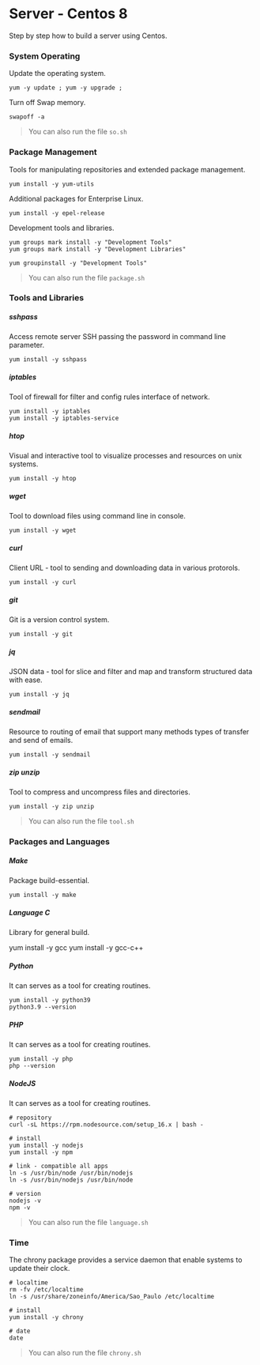 # Server - Centos 8

Step by step how to build a server using Centos.

### System Operating

Update the operating system.

```console
yum -y update ; yum -y upgrade ;
```

Turn off Swap memory.

```console
swapoff -a
```

> You can also run the file ```so.sh```

### Package Management

Tools for manipulating repositories and extended package management.

```console
yum install -y yum-utils
```

Additional packages for Enterprise Linux.

```console
yum install -y epel-release
```

Development tools and libraries.

```console
yum groups mark install -y "Development Tools"
yum groups mark install -y "Development Libraries"

yum groupinstall -y "Development Tools"
```

> You can also run the file ```package.sh```

### Tools and Libraries

##### sshpass

Access remote server SSH passing the password in command line parameter.

```console
yum install -y sshpass
```

##### iptables

Tool of firewall for filter and config rules interface of network.

```console
yum install -y iptables
yum install -y iptables-service
```

##### htop

Visual and interactive tool to visualize processes and resources on unix systems.

```console
yum install -y htop
```

##### wget

Tool to download files using command line in console.

```console
yum install -y wget
```

##### curl

Client URL - tool to sending and downloading data in various protorols.

```console
yum install -y curl
```

##### git

Git is a version control system.

```console
yum install -y git
```

##### jq

JSON data - tool for slice and filter and map and transform structured data with ease.

```console
yum install -y jq
```

##### sendmail

Resource to routing of email that support many methods types of transfer and send of emails.

```console
yum install -y sendmail
```

##### zip unzip

Tool to compress and uncompress files and directories.

```console
yum install -y zip unzip
```

> You can also run the file ```tool.sh```

### Packages and Languages

##### Make

Package build-essential.

```console
yum install -y make
```

##### Language C

Library for general build.

yum install -y gcc
yum install -y gcc-c++

##### Python

It can serves as a tool for creating routines.

```console
yum install -y python39
python3.9 --version
```

##### PHP

It can serves as a tool for creating routines.

```console
yum install -y php
php --version
```

##### NodeJS

It can serves as a tool for creating routines.

```console
# repository
curl -sL https://rpm.nodesource.com/setup_16.x | bash -

# install
yum install -y nodejs
yum install -y npm

# link - compatible all apps
ln -s /usr/bin/node /usr/bin/nodejs
ln -s /usr/bin/nodejs /usr/bin/node

# version
nodejs -v
npm -v
```

> You can also run the file ```language.sh```

### Time

The chrony package provides a service daemon that enable systems to update their clock.

```console
# localtime
rm -fv /etc/localtime
ln -s /usr/share/zoneinfo/America/Sao_Paulo /etc/localtime

# install
yum install -y chrony

# date
date
```

> You can also run the file ```chrony.sh```
